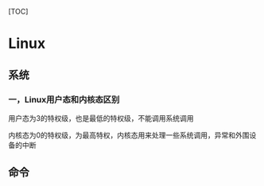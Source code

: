 [TOC]

# Linux

## 系统

### 一，Linux用户态和内核态区别

用户态为3的特权级，也是最低的特权级，不能调用系统调用

内核态为0的特权级，为最高特权，内核态用来处理一些系统调用，异常和外围设备的中断

## 命令